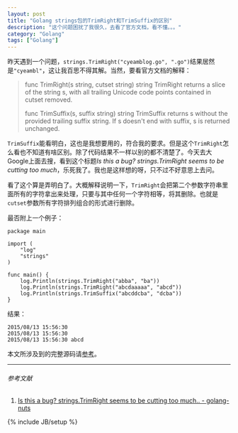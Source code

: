 ```yaml
---
layout: post
title: "Golang strings包的TrimRight和TrimSuffix的区别"
description: "这个问题困扰了我很久，去看了官方文档，看不懂。。。"
category: "Golang"
tags: ["Golang"]
---
```


昨天遇到一个问题，`strings.TrimRight("cyeamblog.go", ".go")`结果居然是`"cyeambl"`，这让我百思不得其解。当然，要看官方文档的解释：

> func TrimRight(s string, cutset string) string
> TrimRight returns a slice of the string s, with all trailing Unicode code points contained in cutset removed.
> 
> func TrimSuffix(s, suffix string) string
> TrimSuffix returns s without the provided trailing suffix string. If s doesn't end with suffix, s is returned unchanged.

`TrimSuffix`能看明白，这也是我想要用的，符合我的要求。但是这个`TrimRight`怎么看也不知道有啥区别。除了代码结果不一样以别的都不清楚了。今天去大Google上面去搜，看到这个标题*Is this a bug? strings.TrimRight seems to be cutting too much*，乐死我了。我也是这样想的呀，只不过不好意思上去问。

看了这个算是弄明白了。大概解释说明一下，`TrimRight`会把第二个参数字符串里面所有的字符拿出来处理，只要与其中任何一个字符相等，将其删除。也就是`cutset`参数所有字符排列组合的形式进行删除。

最否附上一个例子：

	package main

	import (
		"log"
		"strings"
	)

	func main() {
		log.Println(strings.TrimRight("abba", "ba"))
		log.Println(strings.TrimRight("abcdaaaaa", "abcd"))
		log.Println(strings.TrimSuffix("abcddcba", "dcba"))
	}

结果：

	2015/08/13 15:56:30
	2015/08/13 15:56:30
	2015/08/13 15:56:30 abcd

本文所涉及到的完整源码请[参考](https://github.com/mnhkahn/go_code/blob/master/test_trim.go)。

---

###### *参考文献*
1. [Is this a bug? strings.TrimRight seems to be cutting too much.. - golang-nuts](https://groups.google.com/forum/#!topic/golang-nuts/WAItFEvrhmU)

{% include JB/setup %}